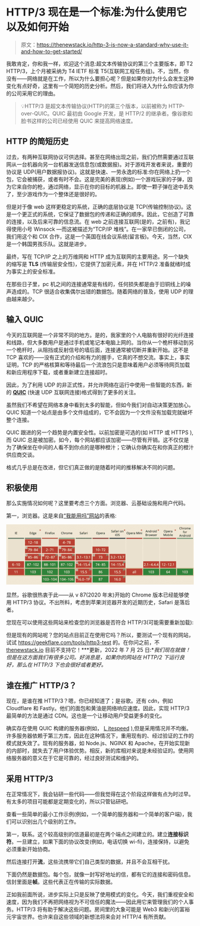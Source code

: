 # HTTP/3 现在是一个标准:为什么使用它以及如何开始

> 原文：<https://thenewstack.io/http-3-is-now-a-standard-why-use-it-and-how-to-get-started/>

我敢肯定，你和我一样，欢迎这个消息:超文本传输协议的第三个主要版本，即 T2 HTTP/3，上个月被采纳为 T4 IETF 标准 T5(互联网工程任务组)。不，当然，你没有——网络就是在工作，所以为什么要担心呢？但是如果你对为什么会发生这种变化有点好奇，这里有一个简短的历史分析。然后，我们将进入为什么你应该为你的公司采用它的理由。

> 💡HTTP/3 是超文本传输协议(HTTP)的第三个版本，以前被称为 HTTP-over-QUIC。QUIC 最初由 Google 开发，是 HTTP/2 的继承者。像谷歌和脸书这样的公司已经使用 QUIC 来提高网络速度。

## HTTP 的简短历史

过去，有两种互联网协议可供选择。甚至在网络出现之前，我们仍然需要通过互联网从一台机器向另一台机器发送信息包(或数据报)。对于游戏开发者来说，重要的协议是 UDP(用户数据报协议)。这就是快速、一劳永逸的标准:你在网络上扔一个包，它会被捕获，或者有时不会。这是完美的表现(例如)一个游戏玩家的子弹，因为它来自你的枪，通过网络，显示在你的目标的机器上。即使一颗子弹在途中丢失了，至少游戏作为一个整体还是很好的。

但是对于像 web 这样更稳定的系统，正确的底层协议是 TCP(传输控制协议)。这是一个更正式的系统，它保证了数据包的传递和正确的顺序。因此，它创造了可靠的连接，以及后来可靠的信息流。在 web 之前连接互联网(是的，之前有)，我记得使用小号 Winsock —而这被描述为“TCP/IP 堆栈”。在一家早已倒闭的公司，我们用这个和 CIX 合作，这是一个英国在线会议系统(留言板)。今天，当然，CIX 是一个韩国男孩乐队。这就是进步。

最终，写在 TCP/IP 之上的万维网和 HTTP 成为互联网的主要用途。另一个缺失的缩写是 **TLS** (传输层安全性)，它提供了加密元素，并在 HTTP/2 准备就绪时成为事实上的安全标准。

在那些日子里，pc 机之间的连接通常是有线的，任何损失都是由于旧铜线上的噪声造成的。TCP 很适合收集偶尔出错的数据包。随着网络的普及，使用 UDP 的理由越来越少。

## 输入 **QUIC**

今天的互联网是一个非常不同的地方。是的，我家里的个人电脑有很好的光纤连接和线路，但大多数用户是通过手机或笔记本电脑上网的。当你从一个桅杆移动到另一个桅杆时，从阻挡或反射信号的墙后面，连接通常被切断并重新开始。这不是 TCP 喜欢的——没有正式的介绍和有力的握手，它真的不想交流。事实上，事实证明，TCP 的严格核算和等待最后一个流浪包只是意味着用户必须等待网页加载和新应用程序下载，或者重新建立连接超时。

因此，为了利用 UDP 的非正式性，并允许网络在运行中使用一些智能的东西，新的 [**QUIC**](https://en.wikipedia.org/wiki/QUIC) (快速 UDP 互联网连接)格式得到了更多的关注。

虽然我们不希望在网络本身中看到太多的智能，但如今我们对自动决策更加放心。QUIC 知道一个站点是由多个文件组成的，它不会因为一个文件没有加载完就破坏整个连接。

QUIC 跟进的另一个趋势是内置安全性。以前加密是可选的(如 HTTP 或 HTTPS ),而 QUIC 总是被加密。如今，每个网站都应该加密——尽管有开销。这不仅仅是为了确保坐在中间的人看不到你点的是哪种橙汁；它确认你确实在和你真正的橙汁供应商交谈。

格式几乎总是在改进，但它们真正做的是随着时间的推移解决不同的问题。

## 积极使用

那么实施情况如何呢？这里要考虑三个方面。浏览器、云基础设施和用户代码。

第一，浏览器。这是来自[“我能用吗”网站](https://caniuse.com/)的表格:

![](img/194ca88512c3af30495274d8f40813e4.png)

显然，谷歌很热衷于此——从 v 87(2020 年末)开始的 Chrome 版本已经能够使用 HTTP/3 协议。不出所料，考虑到苹果浏览器开发的近期历史，Safari 是落后者。

您现在可以使用这些网站来检查您的浏览器是否符合 HTTP/3(可能需要重新加载):

但是现有的网站呢？您的站点目前正在使用它吗？所以，要测试一个现有的网站，试试 https://geekflare.com/tools/http3-test 的。在你问之前，不 [thenewstack.io](https://thenewstack.io) 目前不支持它！***更新，2022 年 7 月 25 日:**我们现在就做！但是在这方面我们有很多公司。好消息是，如果你的网站在 HTTP/2 下运行良好，那么在 HTTP/3 下也会很好或者更好。*

## 谁在推广 HTTP/3？

现在，是谁在推 HTTP/3？嗯，你已经知道了；是谷歌。还有 cdn，例如 Cloudflare 和 Fastly。他们的面包和黄油是网络响应速度。因此，实现 HTTP/3 最简单的方法是通过 CDN。这也是一个让移动用户受益更多的变化。

确实存在使用 QUIC 构建的服务器(例如， [L itespeed](https://www.litespeedtech.com/products/litespeed-web-server) ),但是采用情况并不均衡。许多服务器依赖于第三方库，因此在这种情况下，重用现有的、经过验证的工作的模式就失效了。现有的服务器，如 Node.js、NGINX 和 Apache，在开始实现新的内部时，就失去了用户体验优势。相反，新的库相对来说是未经验证的。使用网络服务器的意义在于它是可靠的，经过良好测试和维护的。

## 采用 HTTP/3

在正常情况下，我会钻研一些代码——但我觉得在这个阶段这样做有点为时过早。有太多的项目可能都是定期变化的，所以只管钻研吧。

查看一些简单的最小工作示例(例如，一个简单的服务器和一个简单的客户端)，我们可以识别出几个级别的工作。

第一，联系。这个较高级别的信道最初是在两个端点之间建立的。建立**连接标识符**。一旦建立，如果下面的协议改变(例如，电话切换 wi-fi)，连接保持，以避免必须重新开始协商。

然后连接打开**流**，这些流携带它们自己类型的数据，并且不会互相干扰。

下面仍然是数据包。每个包，就像一封写好地址的信，都有它的连接和密码信息。信封里面是**帧**。这些代表正在传输的实际数据。

正如我前面所说，进步实际上只是反映了使用模式的变化。今天，我们重视安全和速度，因为我们不再把网络视为不可信任的魔法——因此用它来管理我们的个人事务。HTTP/3 将有助于解决这些问题。房间里的大象可能是 Web3 和新兴的富裕元宇宙世界。也许来自这些领域的新想法将来会对 HTTP/4 有所贡献。

<svg xmlns:xlink="http://www.w3.org/1999/xlink" viewBox="0 0 68 31" version="1.1"><title>Group</title> <desc>Created with Sketch.</desc></svg>